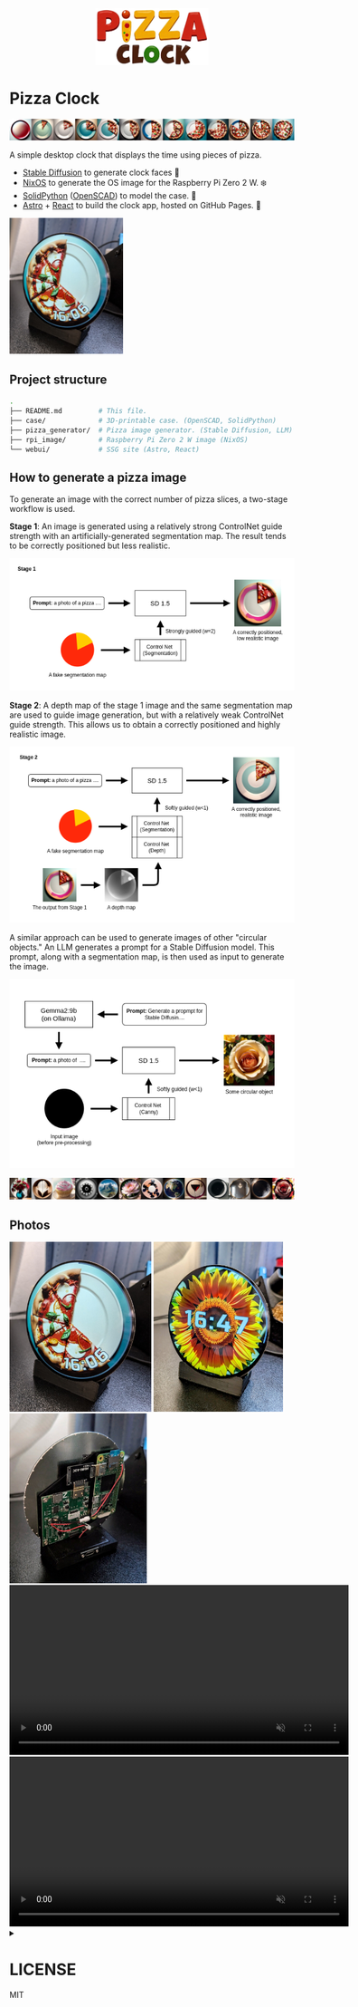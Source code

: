 
<div align="center">
  <img src="./assets/logo_l.png" height="100"/>
</div>

# Pizza Clock

![](./assets/pizza12p_13x1.jpg)

A simple desktop clock that displays the time using pieces of pizza.

- [Stable Diffusion](https://stability.ai/stable-image) to generate clock faces 🍕
- [NixOS](https://nixos.org/) to generate the OS image for the Raspberry Pi Zero 2 W. ❄️
- [SolidPython](https://solidpython.readthedocs.io/en/latest/) ([OpenSCAD](https://openscad.org/)) to model the case. 📐
- [Astro](https://astro.build/) + [React](https://react.dev/) to build the clock app, hosted on GitHub Pages. 🚀

<img src="./assets/pc_pizza12p_2.jpg" height="240px">

## Project structure

```sh
.
├── README.md         # This file.
├── case/             # 3D-printable case. (OpenSCAD, SolidPython)
├── pizza_generator/  # Pizza image generator. (Stable Diffusion, LLM)
├── rpi_image/        # Raspberry Pi Zero 2 W image (NixOS)
└── webui/            # SSG site (Astro, React)
```

## How to generate a pizza image

To generate an image with the correct number of pizza slices, a two-stage workflow is used.

**Stage 1**: An image is generated using a relatively strong ControlNet guide strength with an artificially-generated segmentation map. The result tends to be correctly positioned but less realistic.

![](./assets/pizza-gen-workflow-stage1.drawio.png)

**Stage 2**: A depth map of the stage 1 image and the same segmentation map are used to guide image generation, but with a relatively weak ControlNet guide strength. This allows us to obtain a correctly positioned and highly realistic image.

![](./assets/pizza-gen-workflow-stage2.drawio.png)

A similar approach can be used to generate images of other "circular objects." An LLM generates a prompt for a Stable Diffusion model. This prompt, along with a segmentation map, is then used as input to generate the image.

![](./assets/generating-something-circular.drawio.png)


![](./assets/circular_13x1.jpg)

## Photos

<div>
<img src="./assets/pc_pizza12p_2.jpg" height="300px">
<img src="./assets/pc_circular.jpg" height="300px">
<img src="./assets/pc_back.jpg" height="300px">
<video src="https://github.com/user-attachments/assets/58adc9b2-f695-4855-a670-eaf04ffb4e04" height="300px" autoplay loop muted playsinline></video>
<video src="https://github.com/user-attachments/assets/4a63d769-2950-4bcd-88dc-af705fc197b4" height="300px" autoplay loop muted playsinline></video>
</div>

<details>
<summary></summary>
<video src="https://github.com/user-attachments/assets/78d5298d-e52d-48a6-a94a-4cb9c023d65e" height="1px" autoplay loop muted playsinline></video>
</details>

# LICENSE

MIT